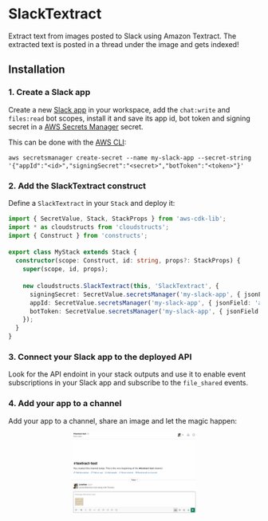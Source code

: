 # SlackTextract

Extract text from images posted to Slack using Amazon Textract. The extracted
text is posted in a thread under the image and gets indexed!

## Installation

### 1. Create a Slack app

Create a new [Slack app](https://api.slack.com/apps) in your workspace, add the
`chat:write` and `files:read` bot scopes, install it and save its app id, bot token
and signing secret in a [AWS Secrets Manager](https://aws.amazon.com/secrets-manager/)
secret.

This can be done with the [AWS CLI](https://aws.amazon.com/cli/):

```
aws secretsmanager create-secret --name my-slack-app --secret-string '{"appId":"<id>","signingSecret":"<secret>","botToken":"<token>"}'
```

### 2. Add the SlackTextract construct

Define a `SlackTextract` in your `Stack` and deploy it:

```ts
import { SecretValue, Stack, StackProps } from 'aws-cdk-lib';
import * as cloudstructs from 'cloudstructs';
import { Construct } from 'constructs';

export class MyStack extends Stack {
  constructor(scope: Construct, id: string, props?: StackProps) {
    super(scope, id, props);

    new cloudstructs.SlackTextract(this, 'SlackTextract', {
      signingSecret: SecretValue.secretsManager('my-slack-app', { jsonField: 'signingSecret' }),
      appId: SecretValue.secretsManager('my-slack-app', { jsonField: 'appId' }).toString(),
      botToken: SecretValue.secretsManager('my-slack-app', { jsonField: 'botToken' }),
    });
  }
}
```

### 3. Connect your Slack app to the deployed API

Look for the API endoint in your stack outputs and use it to enable event subscriptions
in your Slack app and subscribe to the `file_shared` events.

### 4. Add your app to a channel

Add your app to a channel, share an image and let the magic happen:

<p align="center">
  <img src="slack-textract.gif" width="50%">
</p>
